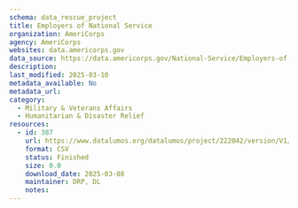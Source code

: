 ```yaml
---
schema: data_rescue_project 
title: Employers of National Service
organization: AmeriCorps
agency: AmeriCorps
websites: data.americorps.gov
data_source: https://data.americorps.gov/National-Service/Employers-of-National-Service/c88b-pc22
description: 
last_modified: 2025-03-10
metadata_available: No
metadata_url: 
category:
  - Military & Veterans Affairs 
  - Humanitarian & Disaster Relief 
resources:
  - id: 387
    url: https://www.datalumos.org/datalumos/project/222042/version/V1/view
    format: CSV
    status: Finished
    size: 0.0
    download_date: 2025-03-08
    maintainer: DRP, DL
    notes: 
---
```

